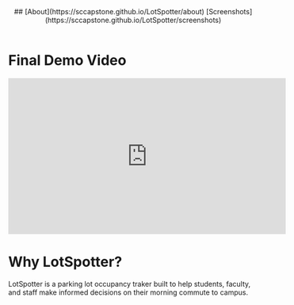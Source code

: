 
<header>## [About](https://sccapstone.github.io/LotSpotter/about) [Screenshots](https://sccapstone.github.io/LotSpotter/screenshots)</header>

# Final Demo Video
<iframe width="560" height="315" src="https://www.youtube.com/embed/BA_c3bGQXlQ" title="YouTube video player" frameborder="0" allow="accelerometer; autoplay; clipboard-write; encrypted-media; gyroscope; picture-in-picture" allowfullscreen></iframe>

# Why LotSpotter?
LotSpotter is a parking lot occupancy traker built to help students, faculty, and staff make informed decisions on their morning commute to campus.
